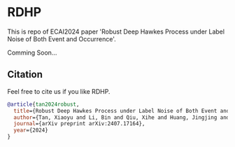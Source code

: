 # RDHP
This is repo of ECAI2024 paper 'Robust Deep Hawkes Process under Label Noise of Both Event and Occurrence'.

Comming Soon...



## Citation
Feel free to cite us if you like RDHP.

```bibtex
@article{tan2024robust,
  title={Robust Deep Hawkes Process under Label Noise of Both Event and Occurrence},
  author={Tan, Xiaoyu and Li, Bin and Qiu, Xihe and Huang, Jingjing and Xu, Yinghui and Chu, Wei},
  journal={arXiv preprint arXiv:2407.17164},
  year={2024}
}
```
